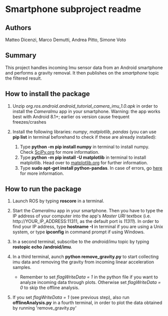 # Smartphone subproject readme

## Authors

Matteo Dicenzi, Marco Demutti, Andrea Pitto, Simone Voto

## Summary

This project handles incoming Imu sensor data from an Android smartphone and performs a gravity removal. It then publishes on the *smartphone* topic the filtered result.

## How to install the package

1. Unzip *org.ros.android.android_tutorial_camera_imu_1.0.apk* in order to install the *CameraImu* app in your smartphone. Warning: the app works best with Android 8.1+; earlier os version cause frequent freezes/crashes

2. Install the following libraries: *numpy*, *matplotlib*, *pandas* (you can use **pip list** in terminal beforehand to check if these are already installed):

   1. Type **python -m pip install numpy** in terminal to install numpy. Check [SciPy.org](https://scipy.org/install.html) for more information.
   2. Type **python -m pip install -U matplotlib** in terminal to install matplotlib. Head over to [matplotlib.org](https://matplotlib.org/3.3.0/users/installing.html) for further information.
   3. Type **sudo apt-get install python-pandas**. In case of errors, go [here](https://pandas.pydata.org/pandas-docs/version/0.13.1/install.html) for more information.


## How to run the package
1. Launch ROS by typing **roscore** in a terminal.

2. Start the *CameraImu* app in your smartphone. Then you have to type the IP address of your computer into the app's *Master URI* textbox (i.e. http://YOUR_IP_ADDRESS:11311, as the default port is *11311*). In order to find your IP address, type **hostname -I** in terminal if you are using a Unix system, or type **ipconfig** in command prompt if using Windows.

3. In a second terminal, subscribe to the *android/imu* topic by typing **rostopic echo /android/imu**.

4. In a third terminal, aunch **python remove_gravity.py** to start collecting imu data and removing the gravity from incoming linear acceleration samples.
   - Remember to set *flagWriteData = 1* in the python file if you want to analyze incoming data through plots. Otherwise set *flagWriteData = 0* to skip the offline analysis.

5. If you set *flagWriteData = 1* (see previous step), also run **offlineAnalysis.py** in a fourth terminal, in order to plot the data obtained by running 'remove_gravity.py'
